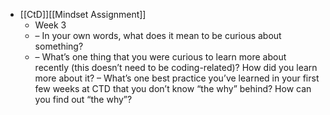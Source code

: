 - [[CtD]][[Mindset Assignment]]
	- Week 3
	- – In your own words, what does it mean to be curious about something?
	- – What’s one thing that you were curious to learn more about recently (this doesn’t need to be coding-related)? How did you learn more about it?
	  – What’s one best practice you’ve learned in your first few weeks at CTD that you don’t know “the why” behind? How can you find out “the why”?